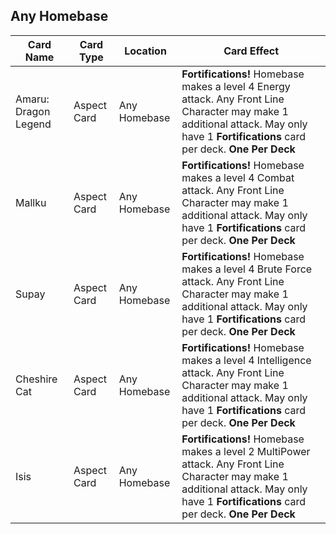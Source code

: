 
## Any Homebase
| Card Name | Card Type | Location | Card Effect |
|---------|---------|---------|-----------|
| Amaru: Dragon Legend | Aspect Card | Any Homebase | **Fortifications!** Homebase makes a level 4 Energy attack. Any Front Line Character may make 1 additional attack. May only have 1 **Fortifications** card per deck. **One Per Deck** |
| Mallku | Aspect Card | Any Homebase | **Fortifications!** Homebase makes a level 4 Combat attack. Any Front Line Character may make 1 additional attack. May only have 1 **Fortifications** card per deck. **One Per Deck** |
| Supay | Aspect Card | Any Homebase | **Fortifications!** Homebase makes a level 4 Brute Force attack. Any Front Line Character may make 1 additional attack. May only have 1 **Fortifications** card per deck. **One Per Deck** |
| Cheshire Cat | Aspect Card | Any Homebase | **Fortifications!** Homebase makes a level 4 Intelligence attack. Any Front Line Character may make 1 additional attack. May only have 1 **Fortifications** card per deck. **One Per Deck** |
| Isis | Aspect Card | Any Homebase | **Fortifications!** Homebase makes a level 2 MultiPower attack. Any Front Line Character may make 1 additional attack. May only have 1 **Fortifications** card per deck. **One Per Deck** |